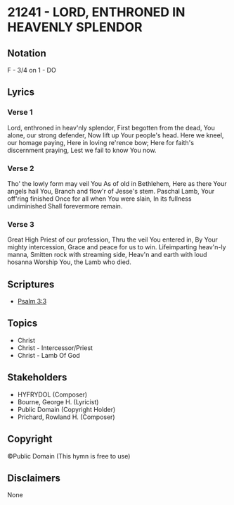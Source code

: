 # 21241 - LORD, ENTHRONED IN HEAVENLY SPLENDOR

## Notation

F - 3/4 on 1 - DO

## Lyrics

### Verse 1

Lord, enthroned in heav'nly splendor, First begotten from the dead, You alone, our strong defender, Now lift up Your people's head. Here we kneel, our homage paying, Here in loving re'rence bow; Here for faith's discernment praying, Lest we fail to know You now.

### Verse 2

Tho' the lowly form may veil You As of old in Bethlehem, Here as there Your angels hail You, Branch and flow'r of Jesse's stem. Paschal Lamb, Your off'ring finished Once for all when You were slain, In its fullness undiminished Shall forevermore remain.

### Verse 3

Great High Priest of our profession, Thru the veil You entered in, By Your mighty intercession, Grace and peace for us to win. Lifeimparting heav'n-ly manna, Smitten rock with streaming side, Heav'n and earth with loud hosanna Worship You, the Lamb who died.


## Scriptures

- [Psalm 3:3](https://www.biblegateway.com/passage/?search=Psalm%203%3A3)

## Topics

- Christ
- Christ - Intercessor/Priest
- Christ - Lamb Of God

## Stakeholders

- HYFRYDOL (Composer)
- Bourne, George H. (Lyricist)
- Public Domain (Copyright Holder)
- Prichard, Rowland H. (Composer)

## Copyright

©Public Domain
(This hymn is free to use)

## Disclaimers

None

